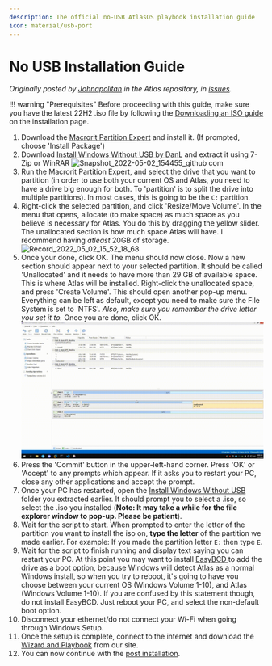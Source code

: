 ```yaml
---
description: The official no-USB AtlasOS playbook installation guide
icon: material/usb-port
---
```


# No USB Installation Guide

_Originally posted by [Johnapolitan](https://github.com/Johnapolitan) in the Atlas repository, in [issues](https://github.com/Atlas-OS/Atlas/issues/153)._

!!! warning "Prerequisites"
	Before proceeding with this guide, make sure you have the latest 22H2 .iso file by following the [Downloading an ISO guide](https://docs.atlasos.net/getting-started/installation/#download-an-iso) on the installation page.

1. Download the [Macrorit Partition Expert](https://macrorit.com/download.html) and install it. (If prompted, choose 'Install Package')
2. Download [Install Windows Without USB by DanL](https://github.com/iidanL/InstallWindowsWithoutUSB) and extract it using 7-Zip or WinRAR
![Snapshot_2022-05-02_154455_github com](../../assets/images/iwwu.png)
3. Run the Macrorit Partition Expert, and select the drive that you want to partition (in order to use both your current OS and Atlas, you need to have a drive big enough for both. To 'partition' is to split the drive into multiple partitions). In most cases, this is going to be the `C:` partition.
4. Right-click the selected partition, and click 'Resize/Move Volume'. In the menu that opens, allocate (to make space) as much space as you believe is necessary for Atlas. You do this by dragging the yellow slider. The unallocated section is how much space Atlas will have. I recommend having _atleast_ 20GB of storage.
![Record_2022_05_02_15_52_18_68](../../assets/videos/resize.gif)
5. Once your done, click OK. The menu should now close. Now a new section should appear next to your selected partition. It should be called 'Unallocated' and it needs to have more than 29 GB of available space. This is where Atlas will be installed. Right-click the unallocated space, and press 'Create Volume'. This should open another pop-up menu. Everything can be left as default, except you need to make sure the File System is set to 'NTFS'. _Also, make sure you remember the drive letter you set it to._ Once you are done, click OK.
![Record_2022_05_02_16_00_26_345](../../assets/videos/adding-partition.gif)
6. Press the 'Commit' button in the upper-left-hand corner. Press 'OK' or 'Accept' to any prompts which appear. If it asks you to restart your PC, close any other applications and accept the prompt.
7. Once your PC has restarted, open the [Install Windows Without USB](https://github.com/iidanL/InstallWindowsWithoutUSB) folder you extracted earlier. It should prompt you to select a .iso, so select the .iso you installed (**Note: It may take a while for the file explorer window to pop-up. Please be patient**).
8.  Wait for the script to start. When prompted to enter the letter of the partition you want to install the iso on, **type the letter** of the partition we made earlier. For example: If you made the partition letter `E:` then type `E`.
9.   Wait for the script to finish running and display text saying you can restart your PC. At this point you may want to install [EasyBCD ](https://www.techspot.com/downloads/3112-easybcd.html)to add the drive as a boot option, because Windows will detect Atlas as a normal Windows install, so when you try to reboot, it's going to have you choose between your current OS (Windows Volume 1-10), and Atlas (Windows Volume 1-10). If you are confused by this statement though, do not install EasyBCD. Just reboot your PC, and select the non-default boot option.
10. Disconnect your ethernet/do not connect your Wi-Fi when going through Windows Setup.
11. Once the setup is complete, connect to the internet and download the [Wizard and Playbook](https://atlasos.net/downloads) from our site.
12. You can now continue with the [post installation](/getting-started/post-installation/).
